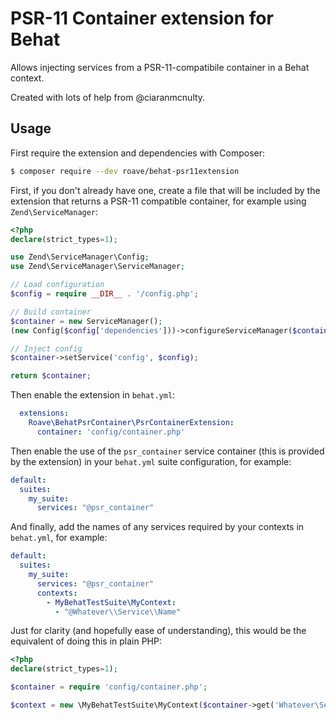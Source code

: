# PSR-11 Container extension for Behat

Allows injecting services from a PSR-11-compatibile container in a Behat context.

Created with lots of help from @ciaranmcnulty.

## Usage

First require the extension and dependencies with Composer:

```bash
$ composer require --dev roave/behat-psr11extension
```

First, if you don't already have one, create a file that will be included by the extension that returns a PSR-11
compatible container, for example using `Zend\ServiceManager`:

```php
<?php
declare(strict_types=1);

use Zend\ServiceManager\Config;
use Zend\ServiceManager\ServiceManager;

// Load configuration
$config = require __DIR__ . '/config.php';

// Build container
$container = new ServiceManager();
(new Config($config['dependencies']))->configureServiceManager($container);

// Inject config
$container->setService('config', $config);

return $container;
```

Then enable the extension in `behat.yml`:

```yaml
  extensions:
    Roave\BehatPsrContainer\PsrContainerExtension:
      container: 'config/container.php'
```

Then enable the use of the `psr_container` service container (this is provided by the extension) in your `behat.yml`
suite configuration, for example:

```yaml
default:
  suites:
    my_suite:
      services: "@psr_container"
```

And finally, add the names of any services required by your contexts in `behat.yml`, for example:

```yaml
default:
  suites:
    my_suite:
      services: "@psr_container"
      contexts:
        - MyBehatTestSuite\MyContext:
          - "@Whatever\\Service\\Name"
```

Just for clarity (and hopefully ease of understanding), this would be the equivalent of doing this in plain PHP:

```php
<?php
declare(strict_types=1);

$container = require 'config/container.php';

$context = new \MyBehatTestSuite\MyContext($container->get('Whatever\Service\Name'));
```
